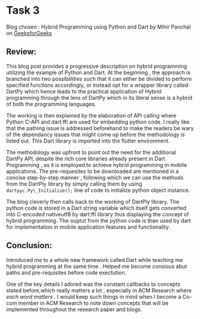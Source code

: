 # Task 3

Blog chosen : Hybrid Programming using Python and Dart by Mihir Panchal on [GeeksforGeeks](https://www.geeksforgeeks.org/python/hybrid-programming-using-python-and-dart/)

## Review:

This blog post provides a progressive description on hybrid programming utilizing the example of Python and Dart. At the beginning , the approach is branched into two possiblilities such that it can either be divided to perform specified functions accordingly, or instead opt for a wrapper library called DartPy which hence leads to the practical application of Hybrid programming through the lens of DartPy which in its literal sense is a hybrid of both the programming languages.

The working is then explained by the elaboration of API calling where Python C-API and dart:ffi are used for embedding python code. I really like that the pathing issue is addressed beforehand to make the readers be wary of the dependancy issues that might come up before the methodology is listed out. This Dart library is imported into the flutter environment.

The methodology was upfront to point out the need for the additional DartPy API, despite the rich core libraries already present in Dart Programming , as it is employed
to achieve hybrid programming in mobile applications. The pre-requesites to be downloaded are mentioned in a concise step-by-step manner , following which we can use
the methods from the DartPly library by simply calling them by using `dartpyc.Py\_Initialize();` line of code to initialize python object instance.

The blog cleverly then calls back to the working of DartPly library. The python code is stored in a Dart  string variable which itself gets converted 
into C-encoded nativeutf8 by dart:ffi library thus displaying the concept of hybrid programming. The ouptut from the python code is then used by dart for 
implementation in mobile application features and functionality.

## Conclusion: 

Introduced me to a whole new framework called Dart while teaching me hybrid programming at the same time . Helped me become consious abut paths and pre-requisites before
code exectution.

One of the key details I adored was the constant callbacks to concepts stated before,which really matters a lot , especially in ACM Research where *each word matters* . 
I would keep such things in mind when I become a Co-com member in ACM Research to note down concepts that will be implemented throughout the research paper and blogs.
